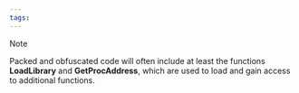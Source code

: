 ```yaml
---
tags:
---
```

>[!note] 
> Packed and obfuscated code will often include at least the functions **LoadLibrary** and
**GetProcAddress**, which are used to load and gain access to additional functions.


